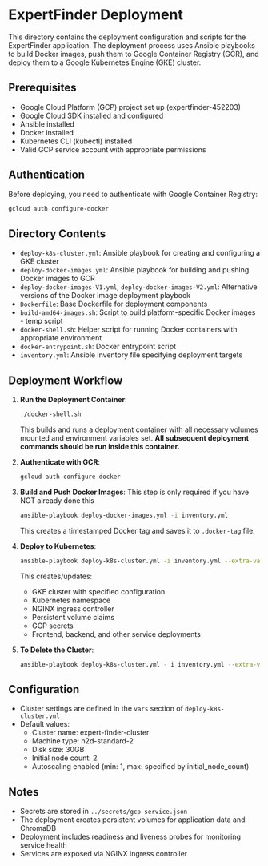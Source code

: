 # ExpertFinder Deployment

This directory contains the deployment configuration and scripts for the ExpertFinder application. The deployment process uses Ansible playbooks to build Docker images, push them to Google Container Registry (GCR), and deploy them to a Google Kubernetes Engine (GKE) cluster.

## Prerequisites

- Google Cloud Platform (GCP) project set up (expertfinder-452203)
- Google Cloud SDK installed and configured
- Ansible installed
- Docker installed
- Kubernetes CLI (kubectl) installed
- Valid GCP service account with appropriate permissions

## Authentication

Before deploying, you need to authenticate with Google Container Registry:

```bash
gcloud auth configure-docker
```

## Directory Contents

- `deploy-k8s-cluster.yml`: Ansible playbook for creating and configuring a GKE cluster
- `deploy-docker-images.yml`: Ansible playbook for building and pushing Docker images to GCR
- `deploy-docker-images-V1.yml`, `deploy-docker-images-V2.yml`: Alternative versions of the Docker image deployment playbook
- `Dockerfile`: Base Dockerfile for deployment components
- `build-amd64-images.sh`: Script to build platform-specific Docker images - temp script
- `docker-shell.sh`: Helper script for running Docker containers with appropriate environment
- `docker-entrypoint.sh`: Docker entrypoint script
- `inventory.yml`: Ansible inventory file specifying deployment targets

## Deployment Workflow

1. **Run the Deployment Container**:
   ```bash
   ./docker-shell.sh
   ```
   This builds and runs a deployment container with all necessary volumes mounted and environment variables set. **All subsequent deployment commands should be run inside this container.**

2. **Authenticate with GCR**:
   ```bash
   gcloud auth configure-docker
   ```

3. **Build and Push Docker Images**:
   This step is only required if you have NOT already done this

   ```bash
   ansible-playbook deploy-docker-images.yml -i inventory.yml
   ```
   This creates a timestamped Docker tag and saves it to `.docker-tag` file.

4. **Deploy to Kubernetes**:
   ```bash
   ansible-playbook deploy-k8s-cluster.yml -i inventory.yml --extra-vars cluster_state=present
   ```
   This creates/updates:
   - GKE cluster with specified configuration
   - Kubernetes namespace
   - NGINX ingress controller
   - Persistent volume claims
   - GCP secrets
   - Frontend, backend, and other service deployments

5. **To Delete the Cluster**:
   ```bash
   ansible-playbook deploy-k8s-cluster.yml - i inventory.yml --extra-vars cluster_state=absent
   ```

## Configuration

- Cluster settings are defined in the `vars` section of `deploy-k8s-cluster.yml`
- Default values:
  - Cluster name: expert-finder-cluster
  - Machine type: n2d-standard-2
  - Disk size: 30GB
  - Initial node count: 2
  - Autoscaling enabled (min: 1, max: specified by initial_node_count)

## Notes

- Secrets are stored in `../secrets/gcp-service.json`
- The deployment creates persistent volumes for application data and ChromaDB
- Deployment includes readiness and liveness probes for monitoring service health
- Services are exposed via NGINX ingress controller
